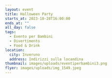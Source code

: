```yaml
---
layout: event
title: Halloween Party
starts_at: 2023-10-28T16:00:00
ends_at: ""
all_day: false
tags:
  - Evento per Bambini
  - Divertimento
  - Food & Drink
location:
  city: Inveruno
  address: Indirizzi sulla locandina
thumbnail: images/uploads/eventiperbambini3.png
flyer: images/uploads/img_1549.jpeg
---
```

